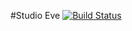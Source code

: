 #Studio Eve
[![Build Status](https://travis-ci.org/rvanmarkus/studio-eve.svg?branch=master)](https://travis-ci.org/rvanmarkus/studio-eve)